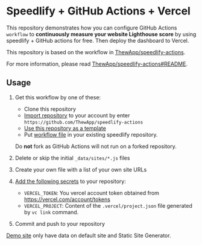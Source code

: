 # Speedlify + GitHub Actions + Vercel

This repository demonstrates how you can configure GitHub Actions `workflow` to **continuously measure your website Lighthouse score** by using speedlify + GitHub actions for free. Then deploy the dashboard to Vercel.

This repository is based on the workflow in [ThewApp/speedlify-actions](https://github.com/ThewApp/speedlify-actions).

For more information, please read [ThewApp/speedlify-actions#README](https://github.com/ThewApp/speedlify-actions#readme).

## Usage

1. Get this workflow by one of these:
   * Clone this repository
   * [Import repository](https://github.com/new/import) to your account by enter `https://github.com/ThewApp/speedlify-actions`
   * [Use this repository as a template](https://github.com/ThewApp/speedlify-actions-vercel/generate)
   * Put [workflow file](.github/workflows/test-pages.yml) in your existing speedlify repository.

   Do **not** fork as GitHub Actions will not run on a forked repository.
1. Delete or skip the initial `_data/sites/*.js` files
1. Create your own file with a list of your own site URLs
1. [Add the following secrets](https://docs.github.com/en/actions/configuring-and-managing-workflows/creating-and-storing-encrypted-secrets#creating-encrypted-secrets-for-a-repository) to your repository:
    * `VERCEL_TOKEN`: You vercel account token obtained from https://vercel.com/account/tokens
    * `VERCEL_PROJECT`: Content of the `.vercel/project.json` file generated by `vc link` command.
1. Commit and push to your repository

[Demo site](https://speedlify-actions-vercel.vercel.app/) only have data on default site and Static Site Generator.
